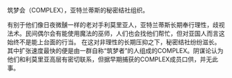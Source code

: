 筑梦会（COMPLEX），亚特兰蒂斯的秘密结社组织。

有别于他们像日夜微醺一样的老对手利莫里亚人，亚特兰蒂斯长期奉行理性，歧视法术。民间偶尔会有能使用魔法的巫师，人们也会找他们帮忙，但对亚国人而言这始终不是能上台面的行当。
在这对非理性的长期压抑之下，秘密结社纷纷滋长。其中扩张速度最快的便是由一群自称“筑梦者”的人组成的COMPLEX。阴谋论认为他们和利莫里亚高层有密切联系，但据早期捕获的COMPLEX成员口供，并无此事。